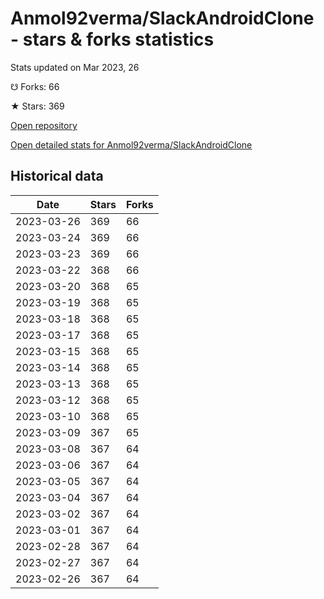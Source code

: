 # Anmol92verma/SlackAndroidClone - stars & forks statistics

Stats updated on Mar 2023, 26

☋ Forks: 66

★ Stars: 369

[Open repository](https://github.com/Anmol92verma/SlackAndroidClone)

[Open detailed stats for Anmol92verma/SlackAndroidClone](https://reviewgithub.com/rep/Anmol92verma/SlackAndroidClone)

## Historical data
| Date | Stars | Forks |
|------|-------|-------|
| 2023-03-26 | 369 | 66 | 
| 2023-03-24 | 369 | 66 | 
| 2023-03-23 | 369 | 66 | 
| 2023-03-22 | 368 | 66 | 
| 2023-03-20 | 368 | 65 | 
| 2023-03-19 | 368 | 65 | 
| 2023-03-18 | 368 | 65 | 
| 2023-03-17 | 368 | 65 | 
| 2023-03-15 | 368 | 65 | 
| 2023-03-14 | 368 | 65 | 
| 2023-03-13 | 368 | 65 | 
| 2023-03-12 | 368 | 65 | 
| 2023-03-10 | 368 | 65 | 
| 2023-03-09 | 367 | 65 | 
| 2023-03-08 | 367 | 64 | 
| 2023-03-06 | 367 | 64 | 
| 2023-03-05 | 367 | 64 | 
| 2023-03-04 | 367 | 64 | 
| 2023-03-02 | 367 | 64 | 
| 2023-03-01 | 367 | 64 | 
| 2023-02-28 | 367 | 64 | 
| 2023-02-27 | 367 | 64 | 
| 2023-02-26 | 367 | 64 | 

